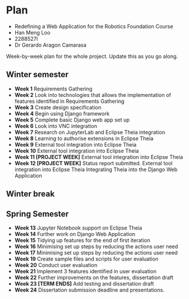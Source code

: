 # Plan

* Redefining a Web Application for the Robotics Foundation Course
* Han Meng Loo
* 2288527l
* Dr Gerardo Aragon Camarasa 

Week-by-week plan for the whole project. Update this as you go along.

## Winter semester

* **Week 1**
Requirements Gathering
* **Week 2**
Look into technologies that allows the implementation of features identified in Requirements Gathering
* **Week 3**
Create design specification
* **Week 4**
Begin using Django framework
* **Week 5**
Complete basic Django web app set up
* **Week 6**
Look into VNC integration
* **Week 7**
Research on JupyterLab and Eclipse Theia integration
* **Week 8**
Learning to authorise extensions in Eclipse Theia
* **Week 9**
External tool integration into Eclipse Theia
* **Week 10**
External tool integration into Eclipse Theia
* **Week 11 [PROJECT WEEK]**
External tool integration into Eclipse Theia
* **Week 12 [PROJECT WEEK]** Status report submitted.
External tool integration into Eclipse Theia
Integrating Theia into the Django Web Application

## Winter break

## Spring Semester

* **Week 13**
Jupyter Notebook support on Eclipse Theia
* **Week 14**
Further work on Django Web Application
* **Week 15**
Tidying up features for the end of first iteration
* **Week 16**
Minimising set up steps by reducing the actions user need
* **Week 17**
Minimising set up steps by reducing the actions user need
* **Week 19**
Create sample files and scripts for user evaluation
* **Week 20**
Conduct user evaluation
* **Week 21**
Implement 3 features identified in user evaluation
* **Week 22**
Further improvements on the features, dissertation draft
* **Week 23 [TERM ENDS]**
Add testing and dissertation draft
* **Week 24** Dissertation submission deadline and presentations.

